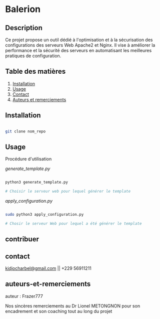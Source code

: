 # Balerion

## Description
Ce projet propose un outil dédié à l'optimisation et à la sécurisation des configurations des serveurs Web Apache2 et Nginx. Il vise à améliorer la performance et la sécurité des serveurs en automatisant les meilleures pratiques de configuration.

## Table des matières
1. [Installation](#installation)
2. [Usage](#usage)
3. [Contact](#contact)
4. [Auteurs et remerciements](#auteurs-et-remerciements)

## Installation

```bash

git clone nom_repo

```
## Usage

Procédure d'utilisation 

*generate_template.py*

```bash

python3 generate_template.py

# Choisir le serveur web pour lequel générer le template

```

*apply_configuration.py*

```bash

sudo python3 apply_configuration.py

# Chosir le serveur Web pour lequel a été générer le template

```
## contribuer

## contact

kidjocharbel@gmail.com || +229 56911211

## auteurs-et-remerciements

auteur : Frazer777

Nos sincères remerciements au Dr Lionel METONGNON pour son encadrement et son coaching tout au long du projet